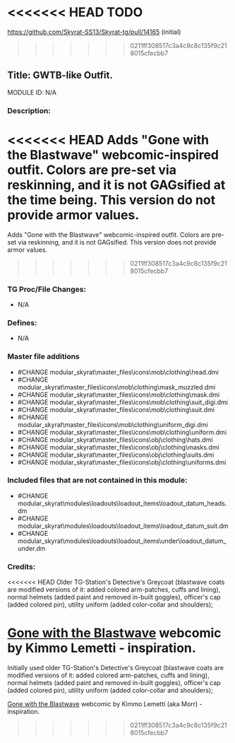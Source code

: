 <<<<<<< HEAD
TODO
=======
https://github.com/Skyrat-SS13/Skyrat-tg/pull/14165 (initial)
>>>>>>> 0211ff308517c3a4c9c8c135f9c218015cfecbb7

## Title: GWTB-like Outfit.

MODULE ID: N/A

### Description:

<<<<<<< HEAD
Adds "Gone with the Blastwave" webcomic-inspired outfit. Colors are pre-set via reskinning, and it is not GAGsified at the time being.
This version do not provide armor values.
=======
Adds "Gone with the Blastwave" webcomic-inspired outfit. Colors are pre-set via reskinning, and it is not GAGsified.
This version does not provide armor values.
>>>>>>> 0211ff308517c3a4c9c8c135f9c218015cfecbb7

### TG Proc/File Changes:

- N/A
<!-- If you had to edit, or append to any core procs in the process of making this PR, list them here. APPEND: Also, please include any files that you've changed. .DM files that is. -->

### Defines:

- N/A
<!-- If you needed to add any defines, mention the files you added those defines in -->

### Master file additions

- #CHANGE modular_skyrat\master_files\icons\mob\clothing\head.dmi
- #CHANGE modular_skyrat\master_files\icons\mob\clothing\mask_muzzled.dmi
- #CHANGE modular_skyrat\master_files\icons\mob\clothing\mask.dmi
- #CHANGE modular_skyrat\master_files\icons\mob\clothing\suit_digi.dmi
- #CHANGE modular_skyrat\master_files\icons\mob\clothing\suit.dmi
- #CHANGE modular_skyrat\master_files\icons\mob\clothing\uniform_digi.dmi
- #CHANGE modular_skyrat\master_files\icons\mob\clothing\uniform.dmi
- #CHANGE modular_skyrat\master_files\icons\obj\clothing\hats.dmi
- #CHANGE modular_skyrat\master_files\icons\obj\clothing\masks.dmi
- #CHANGE modular_skyrat\master_files\icons\obj\clothing\suits.dmi
- #CHANGE modular_skyrat\master_files\icons\obj\clothing\uniforms.dmi
<!-- Any master file changes you've made to existing master files or if you've added a new master file. Please mark either as #NEW or #CHANGE -->

### Included files that are not contained in this module:

- #CHANGE modular_skyrat\modules\loadouts\loadout_items\loadout_datum_heads.dm
- #CHANGE modular_skyrat\modules\loadouts\loadout_items\loadout_datum_suit.dm
- #CHANGE modular_skyrat\modules\loadouts\loadout_items\under\loadout_datum_under.dm
<!-- Likewise, be it a non-modular file or a modular one that's not contained within the folder belonging to this specific module, it should be mentioned here -->

### Credits:

<<<<<<< HEAD
Older TG-Station's Detective's Greycoat (blastwave coats are modified versions of it: added colored arm-patches, cuffs and lining), normal helmets (added paint and removed in-built goggles), officer's cap (added colored pin), utility uniform (added color-collar and shoulders);

[Gone with the Blastwave](http://www.blastwave-comic.com) webcomic by Kimmo Lemetti - inspiration.
=======
Initially used older TG-Station's Detective's Greycoat (blastwave coats are modified versions of it: added colored arm-patches, cuffs and lining), normal helmets (added paint and removed in-built goggles), officer's cap (added colored pin), utility uniform (added color-collar and shoulders);

[Gone with the Blastwave](http://www.blastwave-comic.com) webcomic by Kimmo Lemetti (aka Morr) - inspiration.
>>>>>>> 0211ff308517c3a4c9c8c135f9c218015cfecbb7
